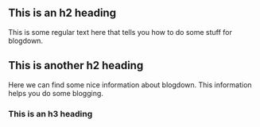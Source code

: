 ## This is an h2 heading

This is some regular text here that tells you how to do some stuff for blogdown.

## This is another h2 heading

Here we can find some nice information about blogdown. This information helps you do some blogging.

### This is an h3 heading
